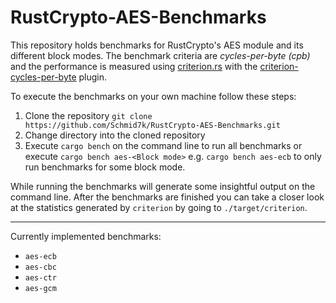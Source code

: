 # RustCrypto-AES-Benchmarks

This repository holds benchmarks for RustCrypto's AES module and its different block modes. The benchmark criteria are _cycles-per-byte (cpb)_ and the performance is measured using [criterion.rs](https://github.com/bheisler/criterion.rs) with the [criterion-cycles-per-byte](https://crates.io/crates/criterion-cycles-per-byte) plugin.

To execute the benchmarks on your own machine follow these steps:

1. Clone the repository `git clone https://github.com/Schmid7k/RustCrypto-AES-Benchmarks.git`
2. Change directory into the cloned repository
3. Execute `cargo bench` on the command line to run all benchmarks or execute `cargo bench aes-<Block mode>` e.g. `cargo bench aes-ecb` to only run benchmarks for some block mode.

While running the benchmarks will generate some insightful output on the command line. After the benchmarks are finished you can take a closer look at the statistics generated by `criterion` by going to `./target/criterion`.

---

Currently implemented benchmarks:

- `aes-ecb`
- `aes-cbc`
- `aes-ctr`
- `aes-gcm`
